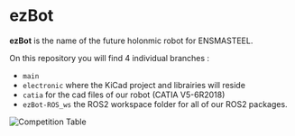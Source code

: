 # ezBot

**ezBot** is the name of the future holonmic robot for ENSMASTEEL.

On this repository you will find 4 individual branches :

- `main`
- `electronic` where the KiCad project and librairies will reside
- `catia` for the cad files of our robot (CATIA V5-6R2018)
- `ezBot-ROS_ws` the ROS2 workspace folder for all of our ROS2 packages.

![Competition Table](resources/Eurobot2024_Rules_CUP_BETA_Image/3.png)

